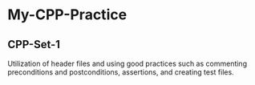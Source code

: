 # My-CPP-Practice #

## CPP-Set-1 ##

Utilization of header files and using good practices such as commenting preconditions and postconditions, assertions, and creating test files.
